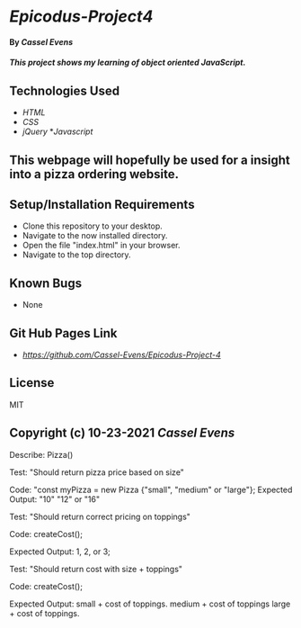 # _Epicodus-Project4_

#### By _**Cassel Evens**_

#### _This project shows my learning of object oriented JavaScript._

## Technologies Used

* _HTML_
* _CSS_
* _jQuery_
*_Javascript_

## This webpage will hopefully be used for a insight into a pizza ordering website.

## Setup/Installation Requirements

* Clone this repository to your desktop.
* Navigate to the now installed directory.
* Open the file "index.html" in your browser.
* Navigate to the top directory.

## Known Bugs
* None

## Git Hub Pages Link

* _https://github.com/Cassel-Evens/Epicodus-Project-4_ 


## License
MIT


Copyright (c) 10-23-2021 _Cassel Evens_
----------------------------------------
Describe: Pizza()

Test: "Should return pizza price based on size" 

Code: "const myPizza = new Pizza {"small", "medium" or "large"}; 
Expected Output: "10" "12" or "16"


Test: "Should return correct pricing on toppings" 

Code: createCost(); 

Expected Output: 1, 2, or 3;

Test: "Should return cost with size + toppings" 

Code: createCost(); 

Expected Output: small + cost of toppings. medium + cost of toppings large + cost of toppings.

